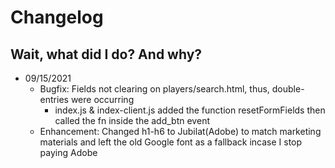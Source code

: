 # Changelog 
## Wait, what did I do? And why?

* 09/15/2021
    -   Bugfix: Fields not clearing on players/search.html, thus, double-entries were occurring
        -   index.js & index-client.js added the function resetFormFields then called the fn inside the add_btn event
    -   Enhancement: Changed h1-h6 to Jubilat(Adobe) to match marketing materials and left the old Google font as a fallback incase I stop paying Adobe